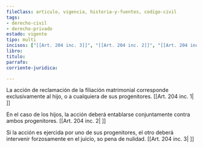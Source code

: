```yaml
---
fileClass: articulo, vigencia, historia-y-fuentes, codigo-civil
tags:
- derecho-civil
- derecho-privado
estado: vigente
tipo: multi
incisos: ["[[Art. 204 inc. 3]]", "[[Art. 204 inc. 2]]", "[[Art. 204 inc. 1]]"]
libro:
titulo:
parrafo:
corriente-juridica:

---
```

La acción de reclamación de la filiación matrimonial corresponde exclusivamente al hijo, o a cualquiera de sus progenitores. [[Art. 204 inc. 1| ]]

En el caso de los hijos, la acción deberá entablarse conjuntamente contra ambos progenitores. [[Art. 204 inc. 2| ]]

Si la acción es ejercida por uno de sus progenitores, el otro deberá intervenir forzosamente en el juicio, so pena de nulidad. [[Art. 204 inc. 3| ]]